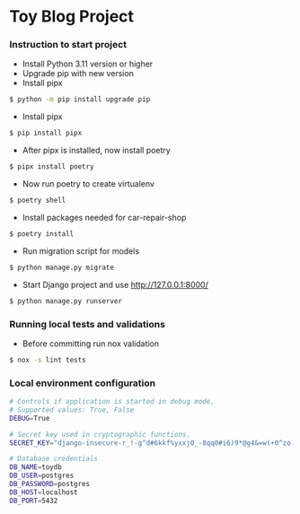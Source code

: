 # Toy Blog Project

### Instruction to start project
- Install Python 3.11 version or higher
- Upgrade pip with new version
- Install pipx
```bash
$ python -m pip install upgrade pip
```
- Install pipx
```bash
$ pip install pipx
```
- After pipx is installed, now install poetry
```bash
$ pipx install poetry
```
- Now run poetry to create virtualenv
```bash
$ poetry shell
```
- Install packages needed for car-repair-shop
```bash
$ poetry install
```
- Run migration script for models
```bash
$ python manage.py migrate
```
- Start Django project and use http://127.0.0.1:8000/
```bash
$ python manage.py runserver
```

### Running local tests and validations
- Before committing run nox validation
```bash
$ nox -s lint tests
```

### Local environment configuration

```bash
# Controls if application is started in debug mode.
# Supported values: True, False
DEBUG=True

# Secret key used in cryptographic functions.
SECRET_KEY="django-insecure-r_!-g^d#6kkf%yxxj0_-8qq0#i6)9*@g4&=w(+0^zo!gk**!5+"

# Database credentials
DB_NAME=toydb
DB_USER=postgres
DB_PASSWORD=postgres
DB_HOST=localhost
DB_PORT=5432
```